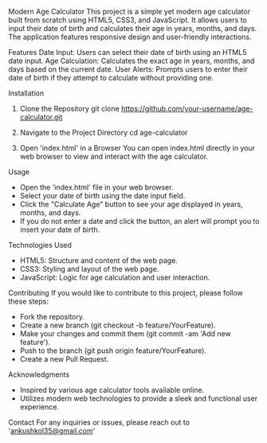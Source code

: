 Modern Age Calculator
This project is a simple yet modern age calculator built from scratch using HTML5, CSS3, and JavaScript.
It allows users to input their date of birth and calculates their age in years, months, and days.
The application features responsive design and user-friendly interactions.

Features
Date Input: Users can select their date of birth using an HTML5 date input.
Age Calculation: Calculates the exact age in years, months, and days based on the current date.
User Alerts: Prompts users to enter their date of birth if they attempt to calculate without providing one.

Installation

1. Clone the Repository
git clone https://github.com/your-username/age-calculator.git

2. Navigate to the Project Directory
cd age-calculator

3. Open 'index.html' in a Browser
You can open index.html directly in your web browser to view and interact with the age calculator.

Usage
- Open the 'index.html' file in your web browser.
- Select your date of birth using the date input field.
- Click the "Calculate Age" button to see your age displayed in years, months, and days.
- If you do not enter a date and click the button, an alert will prompt you to insert your date of birth.

Technologies Used
- HTML5: Structure and content of the web page.
- CSS3: Styling and layout of the web page.
- JavaScript: Logic for age calculation and user interaction.

Contributing
If you would like to contribute to this project, please follow these steps:
- Fork the repository.
- Create a new branch (git checkout -b feature/YourFeature).
- Make your changes and commit them (git commit -am 'Add new feature').
- Push to the branch (git push origin feature/YourFeature).
- Create a new Pull Request.

Acknowledgments
- Inspired by various age calculator tools available online.
- Utilizes modern web technologies to provide a sleek and functional user experience.

Contact
For any inquiries or issues, please reach out to 'ankushkol35@gmail.com'
